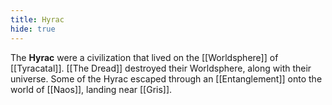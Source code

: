 ```yaml
---
title: Hyrac
hide: true
---
```


The **Hyrac** were a civilization that lived on the [[Worldsphere]] of [[Tyracatal]]. [[The Dread]] destroyed their Worldsphere, along with their universe. Some of the Hyrac escaped through an [[Entanglement]] onto the world of [[Naos]], landing near [[Gris]].